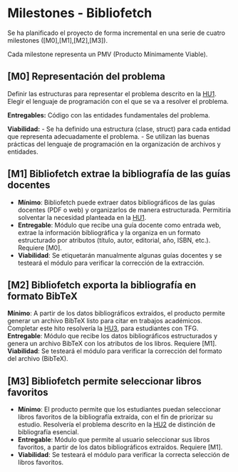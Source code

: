 # Milestones - Bibliofetch

Se ha planificado el proyecto de forma incremental en una serie de cuatro milestones ([M0],[M1],[M2],[M3]).

Cada milestone representa un PMV (Producto Mínimamente Viable).

## [M0] Representación del problema

Definir las estructuras para representar el problema descrito en la [HU1](https://github.com/eigenric/bibliofetch/issues/2).
Elegir el lenguaje de programación con el que se va a resolver el problema.

**Entregables:** Código con las entidades fundamentales del problema.

**Viabilidad:** 
    - Se ha definido una estructura (clase, struct) para cada entidad que representa adecuadamente el problema.
    - Se utilizan las buenas prácticas del lenguaje de programación en la organización de archivos y entidades.

## [M1] Bibliofetch extrae la bibliografía de las guías docentes

- **Mínimo**: Bibliofetch puede extraer datos bibliográficos de las guías docentes (PDF o web) y organizarlos de manera estructurada. Permitiría solventar la necesidad planteada en la [HU1](https://github.com/eigenric/bibliofetch/issues/2).
- **Entregable**: Módulo que recibe una guía docente como entrada web, extrae la información bibliográfica y la organiza en un formato estructurado por atributos (título, autor, editorial, año, ISBN, etc.). Requiere [M0].
- **Viabilidad**: Se etiquetarán manualmente algunas guías docentes y se testeará el módulo para verificar la corrección de la extracción.

## [M2] Bibliofetch exporta la bibliografía en formato BibTeX

**Mínimo**: A partir de los datos bibliográficos extraídos, el producto permite generar un archivo BibTeX listo para citar en trabajos académicos. Completar este hito resolvería la [HU3](https://github.com/eigenric/bibliofetch/issues/6), para estudiantes con TFG.
**Entregable**: Módulo que recibe los datos bibliográficos estructurados y genera un archivo BibTeX con los atributos de los libros. Requiere [M1].
**Viabilidad**: Se testeará el módulo para verificar la corrección del formato del archivo (BibTeX).

## [M3] Bibliofetch permite seleccionar libros favoritos

- **Mínimo**: El producto permite que los estudiantes puedan seleccionar libros favoritos de la bibliografía extraída, con el fin de priorizar su estudio. Resolvería el problema descrito en la [HU2](https://github.com/eigenric/bibliofetch/issues/2) de distinción de bibliografía esencial.
- **Entregable**: Módulo que permite al usuario seleccionar sus libros favoritos, a partir de los datos bibliográficos extraídos. Requiere [M1].
- **Viabilidad**: Se testeará el módulo para verificar la correcta selección de libros favoritos.